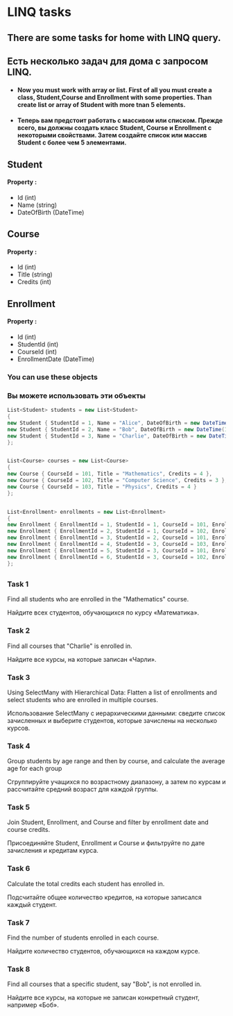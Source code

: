 # LINQ tasks

## There are some tasks for home with LINQ query.

## Есть несколько задач для дома с запросом LINQ.

- #### Now you must work with array or list. First of all you must create a class, Student,Course and Enrollment with some properties. Than create list or array of Student with more tnan 5 elements.

- #### Теперь вам предстоит работать с массивом или списком. Прежде всего, вы должны создать класс Student, Course и Enrollment с некоторыми свойствами. Затем создайте список или массив Student с более чем 5 элементами.

## Student

#### Property :

- Id (int)
- Name (string)
- DateOfBirth (DateTime)

## Course

#### Property :

- Id (int)
- Title (string)
- Credits (int)

## Enrollment

#### Property :

- Id (int)
- StudentId (int)
- CourseId (int)
- EnrollmentDate (DateTime)

### You can use these objects

### Вы можете использовать эти объекты

```cs
List<Student> students = new List<Student>
{
new Student { StudentId = 1, Name = "Alice", DateOfBirth = new DateTime(2000, 5, 15) },
new Student { StudentId = 2, Name = "Bob", DateOfBirth = new DateTime(1999, 8, 25) },
new Student { StudentId = 3, Name = "Charlie", DateOfBirth = new DateTime(2001, 3, 10) }
};


List<Course> courses = new List<Course>
{
new Course { CourseId = 101, Title = "Mathematics", Credits = 4 },
new Course { CourseId = 102, Title = "Computer Science", Credits = 3 },
new Course { CourseId = 103, Title = "Physics", Credits = 4 }
};


List<Enrollment> enrollments = new List<Enrollment>
{
new Enrollment { EnrollmentId = 1, StudentId = 1, CourseId = 101, EnrollmentDate = new DateTime(2023, 1, 15) },
new Enrollment { EnrollmentId = 2, StudentId = 1, CourseId = 102, EnrollmentDate = new DateTime(2023, 1, 20) },
new Enrollment { EnrollmentId = 3, StudentId = 2, CourseId = 101, EnrollmentDate = new DateTime(2023, 1, 18) },
new Enrollment { EnrollmentId = 4, StudentId = 3, CourseId = 103, EnrollmentDate = new DateTime(2023, 1, 22) },
new Enrollment { EnrollmentId = 5, StudentId = 3, CourseId = 101, EnrollmentDate = new DateTime(2023, 1, 25) },
new Enrollment { EnrollmentId = 6, StudentId = 3, CourseId = 102, EnrollmentDate = new DateTime(2023, 1, 30) }
};
```

##

### Task 1

Find all students who are enrolled in the "Mathematics" course.

Найдите всех студентов, обучающихся по курсу «Математика».

### Task 2

Find all courses that "Charlie" is enrolled in.

Найдите все курсы, на которые записан «Чарли».

### Task 3

Using SelectMany with Hierarchical Data: Flatten a list of enrollments and select students who are enrolled in multiple courses.

Использование SelectMany с иерархическими данными: сведите список зачисленных и выберите студентов, которые зачислены на несколько курсов.

### Task 4

Group students by age range and then by course, and calculate the average age for each group

Сгруппируйте учащихся по возрастному диапазону, а затем по курсам и рассчитайте средний возраст для каждой группы.

### Task 5

Join Student, Enrollment, and Course and filter by enrollment date and course credits.

Присоединяйте Student, Enrollment и Course и фильтруйте по дате зачисления и кредитам курса.

### Task 6

Calculate the total credits each student has enrolled in.

Подсчитайте общее количество кредитов, на которые записался каждый студент.

### Task 7

Find the number of students enrolled in each course.

Найдите количество студентов, обучающихся на каждом курсе.

### Task 8

Find all courses that a specific student, say "Bob", is not enrolled in.

Найдите все курсы, на которые не записан конкретный студент, например «Боб».
